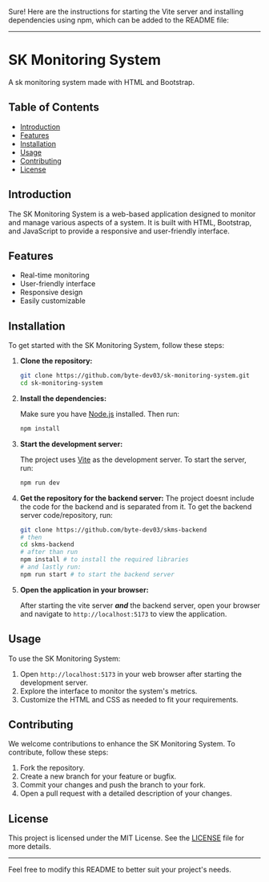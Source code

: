 Sure! Here are the instructions for starting the Vite server and installing dependencies using npm, which can be added to the README file:

---

# SK Monitoring System

A sk monitoring system made with HTML and Bootstrap.

## Table of Contents
- [Introduction](#introduction)
- [Features](#features)
- [Installation](#installation)
- [Usage](#usage)
- [Contributing](#contributing)
- [License](#license)

## Introduction

The SK Monitoring System is a web-based application designed to monitor and manage various aspects of a system. It is built with HTML, Bootstrap, and JavaScript to provide a responsive and user-friendly interface.

## Features

- Real-time monitoring
- User-friendly interface
- Responsive design
- Easily customizable

## Installation

To get started with the SK Monitoring System, follow these steps:

1. **Clone the repository:**

   ```bash
   git clone https://github.com/byte-dev03/sk-monitoring-system.git
   cd sk-monitoring-system
   ```

2. **Install the dependencies:**

   Make sure you have [Node.js](https://nodejs.org/) installed. Then run:

   ```bash
   npm install
   ```

3. **Start the development server:**

   The project uses [Vite](https://vitejs.dev/) as the development server. To start the server, run:

   ```bash
   npm run dev
   ```
4. **Get the repository for the backend server:**
    The project doesnt include the code for the backend and is separated from it. To get the backend server code/repository, run:
    ```bash
    git clone https://github.com/byte-dev03/skms-backend
    # then
    cd skms-backend
    # after than run 
    npm install # to install the required libraries
    # and lastly run:
    npm run start # to start the backend server
    ```

4. **Open the application in your browser:**

   After starting the vite server ***and*** the backend server, open your browser and navigate to `http://localhost:5173` to view the application.

## Usage

To use the SK Monitoring System:

1. Open `http://localhost:5173` in your web browser after starting the development server.
2. Explore the interface to monitor the system's metrics.
3. Customize the HTML and CSS as needed to fit your requirements.

## Contributing

We welcome contributions to enhance the SK Monitoring System. To contribute, follow these steps:

1. Fork the repository.
2. Create a new branch for your feature or bugfix.
3. Commit your changes and push the branch to your fork.
4. Open a pull request with a detailed description of your changes.

## License

This project is licensed under the MIT License. See the [LICENSE](LICENSE) file for more details.

---

Feel free to modify this README to better suit your project's needs.
